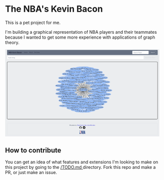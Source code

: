 # The NBA's Kevin Bacon

This is a pet project for me.

I'm building a graphical representation of NBA players and their teammates because I wanted to get some more
 experience with applications of graph theory.
 
 ![This is an rendering of the application](images/example-app.png)
 
 ## How to contribute
 You can get an idea of what features and extensions I'm looking to make on this project by going to the [/TODO.md
 ](/TODO.md) directory.
  Fork this repo and make a PR, or just make an issue.
